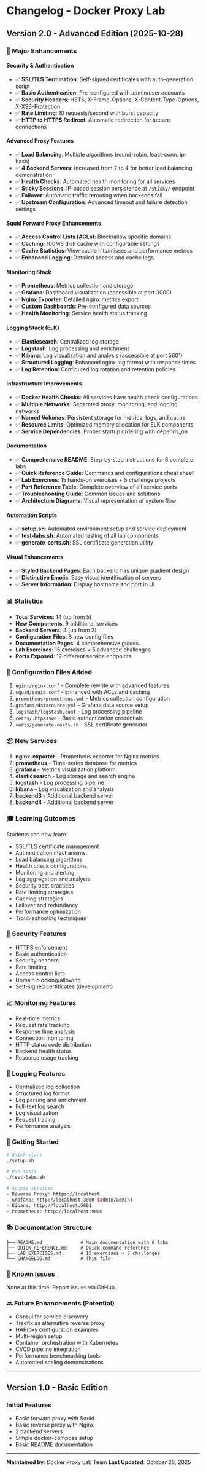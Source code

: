 # Changelog - Docker Proxy Lab

## Version 2.0 - Advanced Edition (2025-10-28)

### 🎉 Major Enhancements

#### Security & Authentication
- ✅ **SSL/TLS Termination**: Self-signed certificates with auto-generation script
- ✅ **Basic Authentication**: Pre-configured with admin/user accounts
- ✅ **Security Headers**: HSTS, X-Frame-Options, X-Content-Type-Options, X-XSS-Protection
- ✅ **Rate Limiting**: 10 requests/second with burst capacity
- ✅ **HTTP to HTTPS Redirect**: Automatic redirection for secure connections

#### Advanced Proxy Features
- ✅ **Load Balancing**: Multiple algorithms (round-robin, least-conn, ip-hash)
- ✅ **4 Backend Servers**: Increased from 2 to 4 for better load balancing demonstration
- ✅ **Health Checks**: Automated health monitoring for all services
- ✅ **Sticky Sessions**: IP-based session persistence at `/sticky/` endpoint
- ✅ **Failover**: Automatic traffic rerouting when backends fail
- ✅ **Upstream Configuration**: Advanced timeout and failure detection settings

#### Squid Forward Proxy Enhancements
- ✅ **Access Control Lists (ACLs)**: Block/allow specific domains
- ✅ **Caching**: 100MB disk cache with configurable settings
- ✅ **Cache Statistics**: View cache hits/misses and performance metrics
- ✅ **Enhanced Logging**: Detailed access and cache logs

#### Monitoring Stack
- ✅ **Prometheus**: Metrics collection and storage
- ✅ **Grafana**: Dashboard visualization (accessible at port 3000)
- ✅ **Nginx Exporter**: Detailed nginx metrics export
- ✅ **Custom Dashboards**: Pre-configured data sources
- ✅ **Health Monitoring**: Service health status tracking

#### Logging Stack (ELK)
- ✅ **Elasticsearch**: Centralized log storage
- ✅ **Logstash**: Log processing and enrichment
- ✅ **Kibana**: Log visualization and analysis (accessible at port 5601)
- ✅ **Structured Logging**: Enhanced nginx log format with response times
- ✅ **Log Retention**: Configured log rotation and retention policies

#### Infrastructure Improvements
- ✅ **Docker Health Checks**: All services have health check configurations
- ✅ **Multiple Networks**: Separated proxy, monitoring, and logging networks
- ✅ **Named Volumes**: Persistent storage for metrics, logs, and cache
- ✅ **Resource Limits**: Optimized memory allocation for ELK components
- ✅ **Service Dependencies**: Proper startup ordering with depends_on

#### Documentation
- ✅ **Comprehensive README**: Step-by-step instructions for 6 complete labs
- ✅ **Quick Reference Guide**: Commands and configurations cheat sheet
- ✅ **Lab Exercises**: 15 hands-on exercises + 5 challenge projects
- ✅ **Port Reference Table**: Complete overview of all service ports
- ✅ **Troubleshooting Guide**: Common issues and solutions
- ✅ **Architecture Diagrams**: Visual representation of system flow

#### Automation Scripts
- ✅ **setup.sh**: Automated environment setup and service deployment
- ✅ **test-labs.sh**: Automated testing of all lab components
- ✅ **generate-certs.sh**: SSL certificate generation utility

#### Visual Enhancements
- ✅ **Styled Backend Pages**: Each backend has unique gradient design
- ✅ **Distinctive Emojis**: Easy visual identification of servers
- ✅ **Server Information**: Display hostname and port in UI

### 📊 Statistics

- **Total Services**: 14 (up from 5)
- **New Components**: 9 additional services
- **Backend Servers**: 4 (up from 2)
- **Configuration Files**: 8 new config files
- **Documentation Pages**: 4 comprehensive guides
- **Lab Exercises**: 15 exercises + 5 advanced challenges
- **Ports Exposed**: 12 different service endpoints

### 🔧 Configuration Files Added

1. `nginx/nginx.conf` - Complete rewrite with advanced features
2. `squid/squid.conf` - Enhanced with ACLs and caching
3. `prometheus/prometheus.yml` - Metrics collection configuration
4. `grafana/datasource.yml` - Grafana data source setup
5. `logstash/logstash.conf` - Log processing pipeline
6. `certs/.htpasswd` - Basic authentication credentials
7. `certs/generate-certs.sh` - SSL certificate generator

### 📦 New Services

1. **nginx-exporter** - Prometheus exporter for Nginx metrics
2. **prometheus** - Time-series database for metrics
3. **grafana** - Metrics visualization platform
4. **elasticsearch** - Log storage and search engine
5. **logstash** - Log processing pipeline
6. **kibana** - Log visualization and analysis
7. **backend3** - Additional backend server
8. **backend4** - Additional backend server

### 🎓 Learning Outcomes

Students can now learn:
- SSL/TLS certificate management
- Authentication mechanisms
- Load balancing algorithms
- Health check configurations
- Monitoring and alerting
- Log aggregation and analysis
- Security best practices
- Rate limiting strategies
- Caching strategies
- Failover and redundancy
- Performance optimization
- Troubleshooting techniques

### 🔐 Security Features

- HTTPS enforcement
- Basic authentication
- Security headers
- Rate limiting
- Access control lists
- Domain blocking/allowing
- Self-signed certificates (development)

### 📈 Monitoring Features

- Real-time metrics
- Request rate tracking
- Response time analysis
- Connection monitoring
- HTTP status code distribution
- Backend health status
- Resource usage tracking

### 📝 Logging Features

- Centralized log collection
- Structured log format
- Log parsing and enrichment
- Full-text log search
- Log visualization
- Request tracing
- Performance analysis

### 🚀 Getting Started

```bash
# Quick start
./setup.sh

# Run tests
./test-labs.sh

# Access services
- Reverse Proxy: https://localhost
- Grafana: http://localhost:3000 (admin/admin)
- Kibana: http://localhost:5601
- Prometheus: http://localhost:9090
```

### 📚 Documentation Structure

```
├── README.md              # Main documentation with 6 labs
├── QUICK_REFERENCE.md     # Quick command reference
├── LAB_EXERCISES.md       # 15 exercises + 5 challenges
└── CHANGELOG.md           # This file
```

### 🐛 Known Issues

None at this time. Report issues via GitHub.

### 🔜 Future Enhancements (Potential)

- Consul for service discovery
- Traefik as alternative reverse proxy
- HAProxy configuration examples
- Multi-region setup
- Container orchestration with Kubernetes
- CI/CD pipeline integration
- Performance benchmarking tools
- Automated scaling demonstrations

---

## Version 1.0 - Basic Edition

### Initial Features
- Basic forward proxy with Squid
- Basic reverse proxy with Nginx
- 2 backend servers
- Simple docker-compose setup
- Basic README documentation

---

**Maintained by**: Docker Proxy Lab Team
**Last Updated**: October 28, 2025

